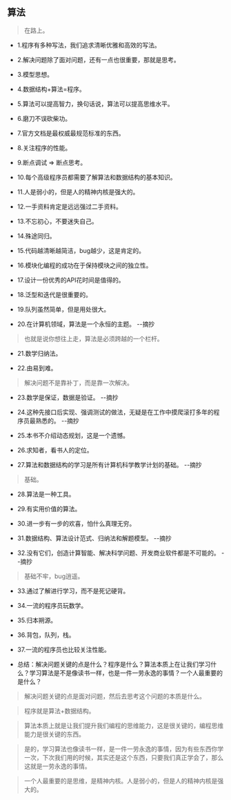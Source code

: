 ## 算法

>在路上。

- 1.程序有多种写法，我们追求清晰优雅和高效的写法。

- 2.解决问题除了面对问题，还有一点也很重要，那就是思考。

- 3.模型思想。

- 4.数据结构+算法=程序。

- 5.算法可以提高智力，换句话说，算法可以提高思维水平。

- 6.磨刀不误砍柴功。

- 7.官方文档是最权威最规范标准的东西。

- 8.关注程序的性能。

- 9.断点调试 => 断点思考。

- 10.每个高级程序员都需要了解算法和数据结构的基本知识。

- 11.人是弱小的，但是人的精神内核是强大的。

- 12.一手资料肯定是远远强过二手资料。

- 13.不忘初心，不要迷失自己。

- 14.殊途同归。

- 15.代码越清晰越简洁，bug越少，这是肯定的。

- 16.模块化编程的成功在于保持模块之间的独立性。

- 17.设计一份优秀的API花时间是值得的。

- 18.泛型和迭代是很重要的。

- 19.队列虽然简单，但是用处很大。

- 20.在计算机领域，算法是一个永恒的主题。 --摘抄

>也就是说你想往上走，算法是必须跨越的一个栏杆。

- 21.数学归纳法。

- 22.由易到难。

>解决问题不是靠补丁，而是靠一次解决。

- 23.数学是保证，数据是验证。 --摘抄

- 24.这种先接口后实现、强调测试的做法，无疑是在工作中摸爬滚打多年的程序员最熟悉的。 --摘抄

- 25.本书不介绍动态规划，这是一个遗憾。

- 26.求知者，看书人的定位。

- 27.算法和数据结构的学习是所有计算机科学教学计划的基础。 --摘抄

>基础。

- 28.算法是一种工具。

- 29.有实用价值的算法。

- 30.进一步有一步的欢喜，怕什么真理无穷。

- 31.数据结构、算法设计范式、归纳法和解题模型。 --摘抄

- 32.没有它们，创造计算智能、解决科学问题、开发商业软件都是不可能的。 --摘抄

>基础不牢，bug逍遥。

- 33.通过了解进行学习，而不是死记硬背。

- 34.一流的程序员玩数学。

- 35.归本朔源。

- 36.背包，队列，栈。

- 37.一流的程序员也比较关注性能。

- 总结：解决问题关键的点是什么？程序是什么？算法本质上在让我们学习什么？学习算法是不是像读书一样，也是一件一劳永逸的事情？一个人最重要的是什么？

>解决问题关键的点是面对问题，然后去思考这个问题的本质是什么。

>程序就是算法+数据结构。

>算法本质上就是让我们提升我们编程的思维能力，这是很关键的，编程思维能力是很关键的东西。

>是的，学习算法也像读书一样，是一件一劳永逸的事情，因为有些东西你学一次，下次我们用的时候，其实还是这个东西，只要我们真正学会了，那么这就是一劳永逸的事情。

>一个人最重要的是思维，是精神内核。人是弱小的，但是人的精神内核是强大的。
